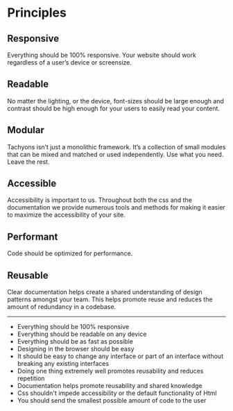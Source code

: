 # Principles

## Responsive

Everything should be 100% responsive. Your website should work regardless of a user’s device or screensize.

## Readable

No matter the lighting, or the device, font-sizes should be large enough and contrast should be high enough for your users to easily read your content.

## Modular

Tachyons isn’t just a monolithic framework.
It’s a collection of small modules that can be mixed and matched or used independently.
Use what you need. Leave the rest.

## Accessible

Accessibility is important to us.
Throughout both the css and the documentation we provide numerous tools and methods for making it easier to maximize the accessibility of your site.

## Performant

Code should be optimized for performance.

## Reusable

Clear documentation helps create a shared understanding of design patterns amongst your team.
This helps promote reuse and reduces the amount of redundancy in a codebase.

***

* Everything should be 100% responsive
* Everything should be readable on any device
* Everything should be as fast as possible
* Designing in the browser should be easy
* It should be easy to change any interface or part of an interface without breaking any existing interfaces
* Doing one thing extremely well promotes reusability and reduces repetition
* Documentation helps promote reusability and shared knowledge
* Css shouldn't impede accessibility or the default functionality of Html
* You should send the smallest possible amount of code to the user
